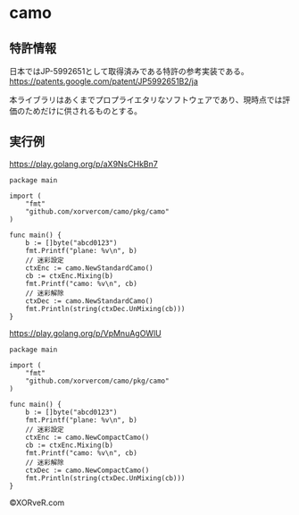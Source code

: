 # camo

## 特許情報

日本ではJP-5992651として取得済みである特許の参考実装である。
<https://patents.google.com/patent/JP5992651B2/ja>

本ライブラリはあくまでプロプライエタリなソフトウェアであり、現時点では評価のためだけに供されるものとする。  

## 実行例

<https://play.golang.org/p/aX9NsCHkBn7>

```golang
package main

import (
    "fmt"
    "github.com/xorvercom/camo/pkg/camo"
)

func main() {
    b := []byte("abcd0123")
    fmt.Printf("plane: %v\n", b)
    // 迷彩設定
    ctxEnc := camo.NewStandardCamo()
    cb := ctxEnc.Mixing(b)
    fmt.Printf("camo: %v\n", cb)
    // 迷彩解除
    ctxDec := camo.NewStandardCamo()
    fmt.Println(string(ctxDec.UnMixing(cb)))
}
```

<https://play.golang.org/p/VpMnuAgOWlU>

```golang
package main

import (
    "fmt"
    "github.com/xorvercom/camo/pkg/camo"
)

func main() {
    b := []byte("abcd0123")
    fmt.Printf("plane: %v\n", b)
    // 迷彩設定
    ctxEnc := camo.NewCompactCamo()
    cb := ctxEnc.Mixing(b)
    fmt.Printf("camo: %v\n", cb)
    // 迷彩解除
    ctxDec := camo.NewCompactCamo()
    fmt.Println(string(ctxDec.UnMixing(cb)))
}
```

&copy;XORveR.com
